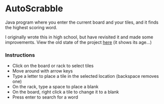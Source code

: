 # AutoScrabble
Java program where you enter the current board and your tiles, and it finds the highest scoring word.

I originally wrote this in high school, but have revisited it and made some improvements.
View the old state of the project [here](https://github.com/adamb56789/AutoScrabble/tree/57b354cbf4377c760e0473230312c04ef43825f0) (it shows its age...)

### Instructions
- Click on the board or rack to select tiles
- Move around with arrow keys
- Type a letter to place a tile in the selected location (backspace removes one)
- On the rack, type a space to place a blank
- On the board, right click a tile to change it to a blank
- Press enter to search for a word
